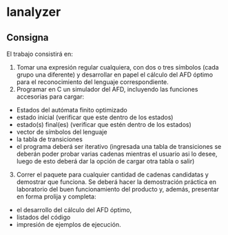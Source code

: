 lanalyzer
=========

Consigna
--------

El trabajo consistirá en:
1. Tomar una expresión regular cualquiera, con dos o tres símbolos (cada grupo una diferente) y desarrollar en papel el cálculo del AFD óptimo para el reconocimiento del lenguaje correspondiente. 
2. Programar en C un simulador del AFD, incluyendo las funciones accesorias para cargar:
  - Estados del autómata finito optimizado 
  - estado inicial (verificar que este dentro de los estados) 
  - estado(s) final(es) (verificar que estén dentro de los estados) 
  - vector de símbolos del lenguaje 
  - la tabla de transiciones 
  - el programa deberá ser iterativo (ingresada una tabla de transiciones se deberán poder probar varias cadenas mientras el usuario asi lo desee, luego de esto deberá dar la opción de cargar otra tabla o salir) 
3. Correr el paquete para cualquier cantidad de cadenas candidatas y demostrar que funciona. Se deberá hacer la demostración práctica en laboratorio del buen funcionamiento del producto y, además, presentar en forma prolija y completa: 
  - el desarrollo del cálculo del AFD óptimo, 
  - listados del código 
  - impresión de ejemplos de ejecución.
